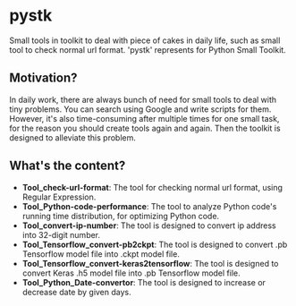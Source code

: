 # pystk
Small tools in toolkit to deal with piece of cakes in daily life, such as small tool to check normal url format.
'pystk' represents for Python Small Toolkit.

## Motivation?
In daily work, there are always bunch of need for small tools to deal with tiny problems. You can search using Google and write scripts for them. However, it's also time-consuming after multiple times for one small task, for the reason you should create tools again and again. Then the toolkit is designed to alleviate this problem.

## What's the content?
- **Tool_check-url-format**: The tool for checking normal url format, using Regular Expression.
- **Tool_Python-code-performance**: The tool to analyze Python code's running time distribution, for optimizing Python code.
- **Tool_convert-ip-number**: The tool is designed to convert ip address into 32-digit number.
- **Tool_Tensorflow_convert-pb2ckpt**: The tool is designed to convert .pb Tensorflow model file into .ckpt model file.
- **Tool_Tensorflow_convert-keras2tensorflow**: The tool is designed to convert Keras .h5 model file into .pb Tensorflow model file.
- **Tool_Python_Date-convertor**: The tool is designed to increase or decrease date by given days.

